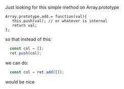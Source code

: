 Just looking for this simple method on Array.prototype


```
Array.prototype.add.= function(val){
   this.push(val); // or whatever is internal
   return val;
};
```

so that instead of this:

```js
  const col = [];
  ret.push(col);
```

we can do:

```js
  const col = ret.add([]);
```

would be nice
        



